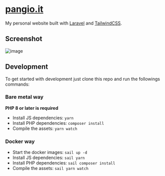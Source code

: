 # [pangio.it](https://pangio.it/)

My personal website built with [Laravel](https://github.com/laravel/laravel) and [TailwindCSS](https://github.com/tailwindlabs/tailwindcss).

## Screenshot
![image](https://user-images.githubusercontent.com/29762826/172615001-af56ab5b-8363-4a46-bc2d-921ecd3c8729.png)


## Development
To get started with development just clone this repo and run the followings commands:
### Bare metal way
**PHP 8 or later is required**

- Install JS dependencies: `yarn`
- Install PHP dependencies: `composer install`
- Compile the assets: `yarn watch`

### Docker way
- Start the docker images: `sail up -d`
- Install JS dependencies: `sail yarn`
- Install PHP dependencies: `sail composer install`
- Compile the assets: `sail yarn watch`
